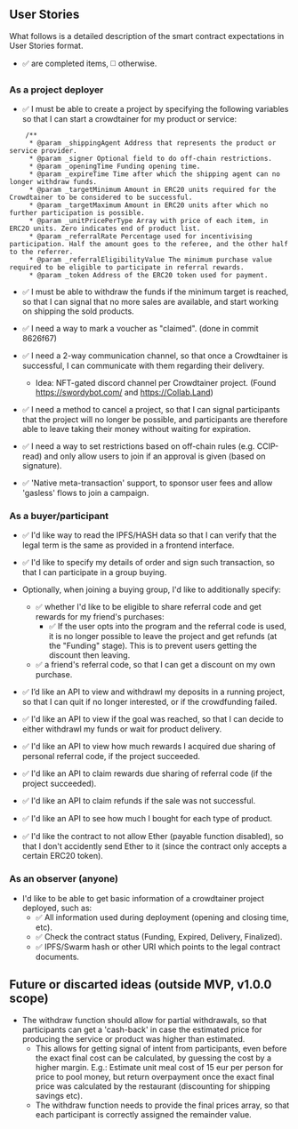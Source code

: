 ## User Stories

What follows is a detailed description of the smart contract expectations in User Stories format.

- ✅ are completed items, ◻️ otherwise.

### As a project deployer

- ✅ I must be able to create a project by specifying the following variables so that I can start a crowdtainer for my product or service:

```
    /**
     * @param _shippingAgent Address that represents the product or service provider.
     * @param _signer Optional field to do off-chain restrictions.
     * @param _openingTime Funding opening time.
     * @param _expireTime Time after which the shipping agent can no longer withdraw funds.
     * @param _targetMinimum Amount in ERC20 units required for the Crowdtainer to be considered to be successful.
     * @param _targetMaximum Amount in ERC20 units after which no further participation is possible.
     * @param _unitPricePerType Array with price of each item, in ERC2O units. Zero indicates end of product list.
     * @param _referralRate Percentage used for incentivising participation. Half the amount goes to the referee, and the other half to the referrer.
     * @param _referralEligibilityValue The minimum purchase value required to be eligible to participate in referral rewards.
     * @param _token Address of the ERC20 token used for payment.
```

- ✅ I must be able to withdraw the funds if the minimum target is reached, so that I can signal that no more sales are available, and start working on shipping the sold products.

- ✅ I need a way to mark a voucher as "claimed". (done in commit 8626f67)

- ✅ I need a 2-way communication channel, so that once a Crowdtainer is successful, I can communicate with them regarding their delivery.

  - Idea: NFT-gated discord channel per Crowdtainer project. (Found https://swordybot.com/ and https://Collab.Land)

- ✅ I need a method to cancel a project, so that I can signal participants that the project will no longer be possible, and participants are therefore able to leave taking their money without waiting for expiration.

- ✅ I need a way to set restrictions based on off-chain rules (e.g. CCIP-read) and only allow users to join if an approval is given (based on signature).

- ✅ 'Native meta-transaction' support, to sponsor user fees and allow 'gasless' flows to join a campaign.

### As a buyer/participant

- ✅ I'd like way to read the IPFS/HASH data so that I can verify that the legal term is the same as provided in a frontend interface.

- ✅ I'd like to specify my details of order and sign such transaction, so that I can participate in a group buying.

- Optionally, when joining a buying group, I'd like to additionally specify:

  - ✅ whether I'd like to be eligible to share referral code and get rewards for my friend's purchases:
    - ✅ If the user opts into the program and the referral code is used, it is no longer possible to leave the project and get refunds (at the "Funding" stage). This is to prevent users getting the discount then leaving.
  - ✅ a friend's referral code, so that I can get a discount on my own purchase.

- ✅ I’d like an API to view and withdrawl my deposits in a running project, so that I can quit if no longer interested, or if the crowdfunding failed.

- ✅ I'd like an API to view if the goal was reached, so that I can decide to either withdrawl my funds or wait for product delivery.

- ✅ I'd like an API to view how much rewards I acquired due sharing of personal referral code, if the project succeeded.

- ✅ I'd like an API to claim rewards due sharing of referral code (if the project succeeded).

- ✅ I'd like an API to claim refunds if the sale was not successful.

- ✅ I'd like an API to see how much I bought for each type of product.

- ✅ I'd like the contract to not allow Ether (payable function disabled), so that I don't accidently send Ether to it (since the contract only accepts a certain ERC20 token).

### As an observer (anyone)

- I'd like to be able to get basic information of a crowdtainer project deployed, such as:
  - ✅ All information used during deployment (opening and closing time, etc).
  - ✅ Check the contract status (Funding, Expired, Delivery, Finalized).
  - ✅ IPFS/Swarm hash or other URI which points to the legal contract documents.


## Future or discarted ideas (outside MVP, v1.0.0 scope)
  - The withdraw function should allow for partial withdrawals, so that participants can get a 'cash-back' in case the estimated price for producing the service or product was higher than estimated.
    - This allows for getting signal of intent from participants, even before the exact final cost can be calculated, by guessing the cost by a higher margin. E.g.: Estimate unit meal cost of 15 eur per person for price to pool money, but return overpayment once the exact final price was calculated by the restaurant (discounting for shipping savings etc).
    - The withdraw function needs to provide the final prices array, so that each participant is correctly assigned the remainder value.
